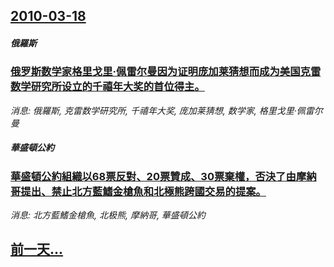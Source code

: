 ## [2010-03-18](/news/2010/03/18/index.md)

##### 俄羅斯
### [ 俄罗斯数学家格里戈里·佩雷尔曼因为证明庞加莱猜想而成为美国克雷数学研究所设立的千禧年大奖的首位得主。](/news/2010/03/18/俄罗斯数学家格里戈里-佩雷尔曼因为证明庞加莱猜想而成为美国克雷数学研究所设立的千禧年大奖的首位得主.md)
_消息: 俄羅斯, 克雷数学研究所, 千禧年大奖, 庞加莱猜想, 数学家, 格里戈里·佩雷尔曼_

##### 華盛頓公約
### [ 華盛頓公約組織以68票反對、20票贊成、30票棄權，否決了由摩納哥提出、禁止北方藍鰭金槍魚和北極熊跨國交易的提案。](/news/2010/03/18/華盛頓公約組織以68票反對-20票贊成-30票棄權-否決了由摩納哥提出-禁止北方藍鰭金槍魚和北極熊跨國交易的提案.md)
_消息: 北方藍鰭金槍魚, 北极熊, 摩納哥, 華盛頓公約_

## [前一天...](/news/2010/03/17/index.md)

